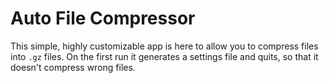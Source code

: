 # Auto File Compressor
This simple, highly customizable app is here to allow you to compress files into `.gz` files.
On the first run it generates a settings file and quits, so that it doesn't compress wrong files.
